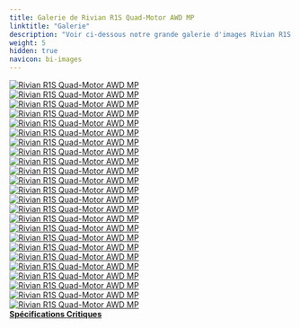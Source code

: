 ```yaml
---
title: Galerie de Rivian R1S Quad-Motor AWD MP
linktitle: "Galerie"
description: "Voir ci-dessous notre grande galerie d'images Rivian R1S Quad-Motor AWD MP. Cliquez sur les images pour des versions haute résolution."
weight: 5
hidden: true
navicon: bi-images
---
```

<!-- markdownlint-disable MD033 -->
<div class="row" id ="my-gallery">
	<div class="pswp-grid-item col-6 col-md-4">
		<a href="https://media.evkx.net/multimedia/models/rivian/r1/r1s_quad-motor_awd_mp/chargeport_1.jpg"
data-pswp-src="https://media.evkx.net/multimedia/models/rivian/r1/r1s_quad-motor_awd_mp/chargeport_1.jpg"
data-pswp-width="2880"
data-pswp-height="1920" 
target="_blank">
			<img src="https://media.evkx.net/multimedia/models/rivian/r1/r1s_quad-motor_awd_mp/chargeport_1_xst.jpg" alt="Rivian R1S Quad-Motor AWD MP" class="img-fluid " />
		</a>
	</div>
	<div class="pswp-grid-item col-6 col-md-4">
		<a href="https://media.evkx.net/multimedia/models/rivian/r1/r1s_quad-motor_awd_mp/details_1.jpg"
data-pswp-src="https://media.evkx.net/multimedia/models/rivian/r1/r1s_quad-motor_awd_mp/details_1.jpg"
data-pswp-width="2880"
data-pswp-height="1920" 
target="_blank">
			<img src="https://media.evkx.net/multimedia/models/rivian/r1/r1s_quad-motor_awd_mp/details_1_xst.jpg" alt="Rivian R1S Quad-Motor AWD MP" class="img-fluid " />
		</a>
	</div>
	<div class="pswp-grid-item col-6 col-md-4">
		<a href="https://media.evkx.net/multimedia/models/rivian/r1/r1s_quad-motor_awd_mp/details_2.jpg"
data-pswp-src="https://media.evkx.net/multimedia/models/rivian/r1/r1s_quad-motor_awd_mp/details_2.jpg"
data-pswp-width="2880"
data-pswp-height="1920" 
target="_blank">
			<img src="https://media.evkx.net/multimedia/models/rivian/r1/r1s_quad-motor_awd_mp/details_2_xst.jpg" alt="Rivian R1S Quad-Motor AWD MP" class="img-fluid " />
		</a>
	</div>
	<div class="pswp-grid-item col-6 col-md-4">
		<a href="https://media.evkx.net/multimedia/models/rivian/r1/r1s_quad-motor_awd_mp/exterior_1.jpg"
data-pswp-src="https://media.evkx.net/multimedia/models/rivian/r1/r1s_quad-motor_awd_mp/exterior_1.jpg"
data-pswp-width="2880"
data-pswp-height="1920" 
target="_blank">
			<img src="https://media.evkx.net/multimedia/models/rivian/r1/r1s_quad-motor_awd_mp/exterior_1_xst.jpg" alt="Rivian R1S Quad-Motor AWD MP" class="img-fluid " />
		</a>
	</div>
	<div class="pswp-grid-item col-6 col-md-4">
		<a href="https://media.evkx.net/multimedia/models/rivian/r1/r1s_quad-motor_awd_mp/exterior_2.jpg"
data-pswp-src="https://media.evkx.net/multimedia/models/rivian/r1/r1s_quad-motor_awd_mp/exterior_2.jpg"
data-pswp-width="2880"
data-pswp-height="1920" 
target="_blank">
			<img src="https://media.evkx.net/multimedia/models/rivian/r1/r1s_quad-motor_awd_mp/exterior_2_xst.jpg" alt="Rivian R1S Quad-Motor AWD MP" class="img-fluid " />
		</a>
	</div>
	<div class="pswp-grid-item col-6 col-md-4">
		<a href="https://media.evkx.net/multimedia/models/rivian/r1/r1s_quad-motor_awd_mp/exterior_3.jpg"
data-pswp-src="https://media.evkx.net/multimedia/models/rivian/r1/r1s_quad-motor_awd_mp/exterior_3.jpg"
data-pswp-width="2880"
data-pswp-height="1920" 
target="_blank">
			<img src="https://media.evkx.net/multimedia/models/rivian/r1/r1s_quad-motor_awd_mp/exterior_3_xst.jpg" alt="Rivian R1S Quad-Motor AWD MP" class="img-fluid " />
		</a>
	</div>
	<div class="pswp-grid-item col-6 col-md-4">
		<a href="https://media.evkx.net/multimedia/models/rivian/r1/r1s_quad-motor_awd_mp/exterior_4.jpg"
data-pswp-src="https://media.evkx.net/multimedia/models/rivian/r1/r1s_quad-motor_awd_mp/exterior_4.jpg"
data-pswp-width="2880"
data-pswp-height="1920" 
target="_blank">
			<img src="https://media.evkx.net/multimedia/models/rivian/r1/r1s_quad-motor_awd_mp/exterior_4_xst.jpg" alt="Rivian R1S Quad-Motor AWD MP" class="img-fluid " />
		</a>
	</div>
	<div class="pswp-grid-item col-6 col-md-4">
		<a href="https://media.evkx.net/multimedia/models/rivian/r1/r1s_quad-motor_awd_mp/exterior_5.jpg"
data-pswp-src="https://media.evkx.net/multimedia/models/rivian/r1/r1s_quad-motor_awd_mp/exterior_5.jpg"
data-pswp-width="2880"
data-pswp-height="1920" 
target="_blank">
			<img src="https://media.evkx.net/multimedia/models/rivian/r1/r1s_quad-motor_awd_mp/exterior_5_xst.jpg" alt="Rivian R1S Quad-Motor AWD MP" class="img-fluid " />
		</a>
	</div>
	<div class="pswp-grid-item col-6 col-md-4">
		<a href="https://media.evkx.net/multimedia/models/rivian/r1/r1s_quad-motor_awd_mp/exterior_6.jpg"
data-pswp-src="https://media.evkx.net/multimedia/models/rivian/r1/r1s_quad-motor_awd_mp/exterior_6.jpg"
data-pswp-width="2880"
data-pswp-height="1920" 
target="_blank">
			<img src="https://media.evkx.net/multimedia/models/rivian/r1/r1s_quad-motor_awd_mp/exterior_6_xst.jpg" alt="Rivian R1S Quad-Motor AWD MP" class="img-fluid " />
		</a>
	</div>
	<div class="pswp-grid-item col-6 col-md-4">
		<a href="https://media.evkx.net/multimedia/models/rivian/r1/r1s_quad-motor_awd_mp/frontseats_1.jpg"
data-pswp-src="https://media.evkx.net/multimedia/models/rivian/r1/r1s_quad-motor_awd_mp/frontseats_1.jpg"
data-pswp-width="2880"
data-pswp-height="1920" 
target="_blank">
			<img src="https://media.evkx.net/multimedia/models/rivian/r1/r1s_quad-motor_awd_mp/frontseats_1_xst.jpg" alt="Rivian R1S Quad-Motor AWD MP" class="img-fluid " />
		</a>
	</div>
	<div class="pswp-grid-item col-6 col-md-4">
		<a href="https://media.evkx.net/multimedia/models/rivian/r1/r1s_quad-motor_awd_mp/frontseats_2.jpg"
data-pswp-src="https://media.evkx.net/multimedia/models/rivian/r1/r1s_quad-motor_awd_mp/frontseats_2.jpg"
data-pswp-width="2880"
data-pswp-height="1920" 
target="_blank">
			<img src="https://media.evkx.net/multimedia/models/rivian/r1/r1s_quad-motor_awd_mp/frontseats_2_xst.jpg" alt="Rivian R1S Quad-Motor AWD MP" class="img-fluid " />
		</a>
	</div>
	<div class="pswp-grid-item col-6 col-md-4">
		<a href="https://media.evkx.net/multimedia/models/rivian/r1/r1s_quad-motor_awd_mp/frunk_1.jpg"
data-pswp-src="https://media.evkx.net/multimedia/models/rivian/r1/r1s_quad-motor_awd_mp/frunk_1.jpg"
data-pswp-width="2880"
data-pswp-height="1920" 
target="_blank">
			<img src="https://media.evkx.net/multimedia/models/rivian/r1/r1s_quad-motor_awd_mp/frunk_1_xst.jpg" alt="Rivian R1S Quad-Motor AWD MP" class="img-fluid " />
		</a>
	</div>
	<div class="pswp-grid-item col-6 col-md-4">
		<a href="https://media.evkx.net/multimedia/models/rivian/r1/r1s_quad-motor_awd_mp/headlights_1.jpg"
data-pswp-src="https://media.evkx.net/multimedia/models/rivian/r1/r1s_quad-motor_awd_mp/headlights_1.jpg"
data-pswp-width="2880"
data-pswp-height="1920" 
target="_blank">
			<img src="https://media.evkx.net/multimedia/models/rivian/r1/r1s_quad-motor_awd_mp/headlights_1_xst.jpg" alt="Rivian R1S Quad-Motor AWD MP" class="img-fluid " />
		</a>
	</div>
	<div class="pswp-grid-item col-6 col-md-4">
		<a href="https://media.evkx.net/multimedia/models/rivian/r1/r1s_quad-motor_awd_mp/interior_1.jpg"
data-pswp-src="https://media.evkx.net/multimedia/models/rivian/r1/r1s_quad-motor_awd_mp/interior_1.jpg"
data-pswp-width="2880"
data-pswp-height="1920" 
target="_blank">
			<img src="https://media.evkx.net/multimedia/models/rivian/r1/r1s_quad-motor_awd_mp/interior_1_xst.jpg" alt="Rivian R1S Quad-Motor AWD MP" class="img-fluid " />
		</a>
	</div>
	<div class="pswp-grid-item col-6 col-md-4">
		<a href="https://media.evkx.net/multimedia/models/rivian/r1/r1s_quad-motor_awd_mp/interior_2.jpg"
data-pswp-src="https://media.evkx.net/multimedia/models/rivian/r1/r1s_quad-motor_awd_mp/interior_2.jpg"
data-pswp-width="2880"
data-pswp-height="1920" 
target="_blank">
			<img src="https://media.evkx.net/multimedia/models/rivian/r1/r1s_quad-motor_awd_mp/interior_2_xst.jpg" alt="Rivian R1S Quad-Motor AWD MP" class="img-fluid " />
		</a>
	</div>
	<div class="pswp-grid-item col-6 col-md-4">
		<a href="https://media.evkx.net/multimedia/models/rivian/r1/r1s_quad-motor_awd_mp/interior_3.jpg"
data-pswp-src="https://media.evkx.net/multimedia/models/rivian/r1/r1s_quad-motor_awd_mp/interior_3.jpg"
data-pswp-width="2880"
data-pswp-height="1920" 
target="_blank">
			<img src="https://media.evkx.net/multimedia/models/rivian/r1/r1s_quad-motor_awd_mp/interior_3_xst.jpg" alt="Rivian R1S Quad-Motor AWD MP" class="img-fluid " />
		</a>
	</div>
	<div class="pswp-grid-item col-6 col-md-4">
		<a href="https://media.evkx.net/multimedia/models/rivian/r1/r1s_quad-motor_awd_mp/interior_4.jpg"
data-pswp-src="https://media.evkx.net/multimedia/models/rivian/r1/r1s_quad-motor_awd_mp/interior_4.jpg"
data-pswp-width="2880"
data-pswp-height="1920" 
target="_blank">
			<img src="https://media.evkx.net/multimedia/models/rivian/r1/r1s_quad-motor_awd_mp/interior_4_xst.jpg" alt="Rivian R1S Quad-Motor AWD MP" class="img-fluid " />
		</a>
	</div>
	<div class="pswp-grid-item col-6 col-md-4">
		<a href="https://media.evkx.net/multimedia/models/rivian/r1/r1s_quad-motor_awd_mp/main_1.jpg"
data-pswp-src="https://media.evkx.net/multimedia/models/rivian/r1/r1s_quad-motor_awd_mp/main_1.jpg"
data-pswp-width="2880"
data-pswp-height="1920" 
target="_blank">
			<img src="https://media.evkx.net/multimedia/models/rivian/r1/r1s_quad-motor_awd_mp/main_1_xst.jpg" alt="Rivian R1S Quad-Motor AWD MP" class="img-fluid " />
		</a>
	</div>
	<div class="pswp-grid-item col-6 col-md-4">
		<a href="https://media.evkx.net/multimedia/models/rivian/r1/r1s_quad-motor_awd_mp/roof_1.jpg"
data-pswp-src="https://media.evkx.net/multimedia/models/rivian/r1/r1s_quad-motor_awd_mp/roof_1.jpg"
data-pswp-width="2880"
data-pswp-height="1920" 
target="_blank">
			<img src="https://media.evkx.net/multimedia/models/rivian/r1/r1s_quad-motor_awd_mp/roof_1_xst.jpg" alt="Rivian R1S Quad-Motor AWD MP" class="img-fluid " />
		</a>
	</div>
	<div class="pswp-grid-item col-6 col-md-4">
		<a href="https://media.evkx.net/multimedia/models/rivian/r1/r1s_quad-motor_awd_mp/screens_1.jpg"
data-pswp-src="https://media.evkx.net/multimedia/models/rivian/r1/r1s_quad-motor_awd_mp/screens_1.jpg"
data-pswp-width="2880"
data-pswp-height="1920" 
target="_blank">
			<img src="https://media.evkx.net/multimedia/models/rivian/r1/r1s_quad-motor_awd_mp/screens_1_xst.jpg" alt="Rivian R1S Quad-Motor AWD MP" class="img-fluid " />
		</a>
	</div>
	<div class="pswp-grid-item col-6 col-md-4">
		<a href="https://media.evkx.net/multimedia/models/rivian/r1/r1s_quad-motor_awd_mp/screens_2.jpg"
data-pswp-src="https://media.evkx.net/multimedia/models/rivian/r1/r1s_quad-motor_awd_mp/screens_2.jpg"
data-pswp-width="2880"
data-pswp-height="1920" 
target="_blank">
			<img src="https://media.evkx.net/multimedia/models/rivian/r1/r1s_quad-motor_awd_mp/screens_2_xst.jpg" alt="Rivian R1S Quad-Motor AWD MP" class="img-fluid " />
		</a>
	</div>
	<div class="pswp-grid-item col-6 col-md-4">
		<a href="https://media.evkx.net/multimedia/models/rivian/r1/r1s_quad-motor_awd_mp/towing_1.jpg"
data-pswp-src="https://media.evkx.net/multimedia/models/rivian/r1/r1s_quad-motor_awd_mp/towing_1.jpg"
data-pswp-width="2880"
data-pswp-height="1920" 
target="_blank">
			<img src="https://media.evkx.net/multimedia/models/rivian/r1/r1s_quad-motor_awd_mp/towing_1_xst.jpg" alt="Rivian R1S Quad-Motor AWD MP" class="img-fluid " />
		</a>
	</div>
	<div class="pswp-grid-item col-6 col-md-4">
		<a href="https://media.evkx.net/multimedia/models/rivian/r1/r1s_quad-motor_awd_mp/towing_2.jpg"
data-pswp-src="https://media.evkx.net/multimedia/models/rivian/r1/r1s_quad-motor_awd_mp/towing_2.jpg"
data-pswp-width="2880"
data-pswp-height="1920" 
target="_blank">
			<img src="https://media.evkx.net/multimedia/models/rivian/r1/r1s_quad-motor_awd_mp/towing_2_xst.jpg" alt="Rivian R1S Quad-Motor AWD MP" class="img-fluid " />
		</a>
	</div>
	<div class="pswp-grid-item col-6 col-md-4">
		<a href="https://media.evkx.net/multimedia/models/rivian/r1/r1s_quad-motor_awd_mp/trunk_1.jpg"
data-pswp-src="https://media.evkx.net/multimedia/models/rivian/r1/r1s_quad-motor_awd_mp/trunk_1.jpg"
data-pswp-width="2880"
data-pswp-height="1920" 
target="_blank">
			<img src="https://media.evkx.net/multimedia/models/rivian/r1/r1s_quad-motor_awd_mp/trunk_1_xst.jpg" alt="Rivian R1S Quad-Motor AWD MP" class="img-fluid " />
		</a>
	</div>
</div>
<script type="module">
  import PhotoSwipeLightbox from '/js/photoswipe-lightbox.esm.js';
    const lightbox = new PhotoSwipeLightbox({
       gallery: '#my-gallery',
        children: 'a',
        pswpModule: () => import('/js/photoswipe.esm.js')
    });
lightbox.init();
</script>
<div class="mt-3 mb-3">
<a href="../specifications/" class="text-decoration-none text-black">
<strong><i class="bi-arrow-left"></i> Spécifications </strong>
</a>
<a href="../reviews/" class="text-decoration-none text-black float-end">
<strong>Critiques <i class="bi-arrow-right"></i></strong>
</a>
</div>
